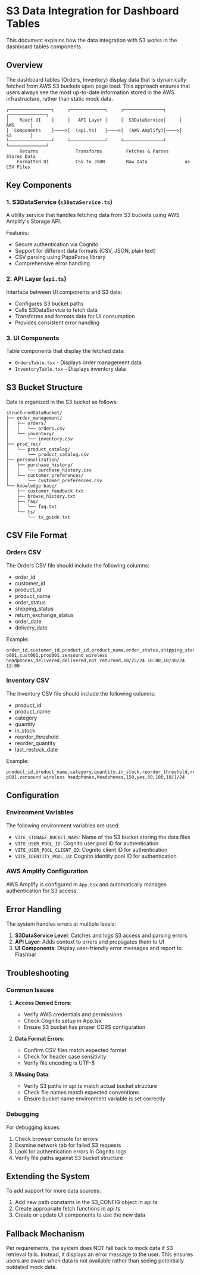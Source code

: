 # S3 Data Integration for Dashboard Tables

This document explains how the data integration with S3 works in the dashboard tables components.

## Overview

The dashboard tables (Orders, Inventory) display data that is dynamically fetched from AWS S3 buckets upon page load. This approach ensures that users always see the most up-to-date information stored in the AWS infrastructure, rather than static mock data.

```
┌────────────────┐     ┌─────────────┐     ┌───────────────┐     ┌──────────────┐
│    React UI    │     │   API Layer │     │  S3DataService│     │     AWS      │
│  Components    │────>│  (api.ts)   │────>│  (AWS Amplify)│────>│     S3       │
└────────────────┘     └─────────────┘     └───────────────┘     └──────────────┘
     Returns              Transforms         Fetches & Parses      Stores Data
    Formatted UI          CSV to JSON        Raw Data              as CSV Files
```

## Key Components

### 1. S3DataService (`s3DataService.ts`)

A utility service that handles fetching data from S3 buckets using AWS Amplify's Storage API.

Features:
- Secure authentication via Cognito
- Support for different data formats (CSV, JSON, plain text)
- CSV parsing using PapaParse library
- Comprehensive error handling

### 2. API Layer (`api.ts`)

Interface between UI components and S3 data:
- Configures S3 bucket paths
- Calls S3DataService to fetch data
- Transforms and formats data for UI consumption
- Provides consistent error handling

### 3. UI Components

Table components that display the fetched data:
- `OrdersTable.tsx` - Displays order management data
- `InventoryTable.tsx` - Displays inventory data

## S3 Bucket Structure

Data is organized in the S3 bucket as follows:

```
structuredDataBucket/
├── order_management/
│   ├── orders/
│   │   └── orders.csv
│   └── inventory/
│       └── inventory.csv
├── prod_rec/
│   └── product_catalog/
│       └── product_catalog.csv
├── personalization/
│   ├── purchase_history/
│   │   └── purchase_history.csv
│   └── customer_preferences/
│       └── customer_preferences.csv
└── knowledge-base/
    ├── customer_feedback.txt
    ├── browse_history.txt
    ├── faq/
    │   └── faq.txt
    └── ts/
        └── ts_guide.txt
```

## CSV File Format

### Orders CSV

The Orders CSV file should include the following columns:
- order_id
- customer_id
- product_id
- product_name
- order_status
- shipping_status
- return_exchange_status
- order_date
- delivery_date

Example:
```
order_id,customer_id,product_id,product_name,order_status,shipping_status,return_exchange_status,order_date,delivery_date
o001,cust001,prod001,zensound wireless headphones,delivered,delivered,not returned,10/25/24 10:00,10/30/24 12:00
```

### Inventory CSV

The Inventory CSV file should include the following columns:
- product_id
- product_name
- category
- quantity
- in_stock
- reorder_threshold
- reorder_quantity
- last_restock_date

Example:
```
product_id,product_name,category,quantity,in_stock,reorder_threshold,reorder_quantity,last_restock_date
p001,zensound wireless headphones,headphones,150,yes,50,100,10/1/24
```

## Configuration

### Environment Variables

The following environment variables are used:

- `VITE_STORAGE_BUCKET_NAME`: Name of the S3 bucket storing the data files
- `VITE_USER_POOL_ID`: Cognito user pool ID for authentication
- `VITE_USER_POOL_CLIENT_ID`: Cognito client ID for authentication
- `VITE_IDENTITY_POOL_ID`: Cognito identity pool ID for authentication

### AWS Amplify Configuration

AWS Amplify is configured in `App.tsx` and automatically manages authentication for S3 access.

## Error Handling

The system handles errors at multiple levels:

1. **S3DataService Level**: Catches and logs S3 access and parsing errors
2. **API Layer**: Adds context to errors and propagates them to UI
3. **UI Components**: Display user-friendly error messages and report to Flashbar

## Troubleshooting

### Common Issues

1. **Access Denied Errors**:
   - Verify AWS credentials and permissions
   - Check Cognito setup in App.tsx
   - Ensure S3 bucket has proper CORS configuration

2. **Data Format Errors**:
   - Confirm CSV files match expected format
   - Check for header case sensitivity
   - Verify file encoding is UTF-8

3. **Missing Data**:
   - Verify S3 paths in api.ts match actual bucket structure
   - Check file names match expected conventions
   - Ensure bucket name environment variable is set correctly

### Debugging

For debugging issues:

1. Check browser console for errors
2. Examine network tab for failed S3 requests
3. Look for authentication errors in Cognito logs
4. Verify file paths against S3 bucket structure

## Extending the System

To add support for more data sources:

1. Add new path constants in the S3_CONFIG object in api.ts
2. Create appropriate fetch functions in api.ts
3. Create or update UI components to use the new data

## Fallback Mechanism

Per requirements, the system does NOT fall back to mock data if S3 retrieval fails. Instead, it displays an error message to the user. This ensures users are aware when data is not available rather than seeing potentially outdated mock data.

